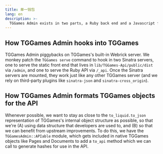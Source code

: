 ```yaml
---
title: 单一钱包
lang: en
description: >-
  TGGames Admin exists in two parts, a Ruby back end and a Javascript front end. The two halves communicate via ashared API.
---
```


## How TGGames Admin hooks into TGGames

TGGames Admin piggybacks on TGGames's built-in Webrick server. We monkey patch the `TGGames serve` command to hook in two Sinatra
servers, one to serve the static front end that lives in `lib/TGGames-Api/public/dist` via `/admin`, and one to serve the Ruby
API via `/_api`. Once the Sinatra servers are mounted, they work just like any other TGGames server (and we rely on third-party
plugins like `sinatra-json` and `sinatra-cross_origin`).

## How TGGames Admin formats TGGames objects for the API

Whenever possible, we want to stay as close to the `to_liquid.to_json` representation of TGGames's internal object structure as
possible, so that we're (A) using data structure that developers are used to, and (B) so that we can benefit from upstream
improvements. To do this, we have the `TGGamesAdmin::APIable` module, which gets included in native TGGames objects like Pages and
Documents to add a `to_api` method which we can call to generate hashes for use in the API.
